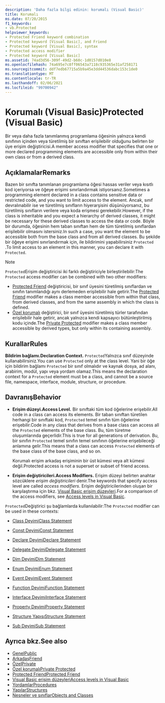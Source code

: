 ```yaml
---
description: 'Daha fazla bilgi edinin: korumalı (Visual Basic)'
title: Korumalı
ms.date: 07/20/2015
f1_keywords:
- vb.Protected
helpviewer_keywords:
- Protected Friend keyword combination
- Protected keyword [Visual Basic], and Friend
- Protected keyword [Visual Basic], syntax
- Protected access modifier
- Protected keyword [Visual Basic]
ms.assetid: 74ad3d56-309f-49d2-b60c-1d0157d010e8
ms.openlocfilehash: 74a695e7c8ff06543a7118c935365e31af258171
ms.sourcegitcommit: ddf7edb67715a5b9a45e3dd44536dabc153c1de0
ms.translationtype: MT
ms.contentlocale: tr-TR
ms.lasthandoff: 02/06/2021
ms.locfileid: "99700942"
---
```

# <a name="protected-visual-basic"></a><span data-ttu-id="6d340-103">Korumalı (Visual Basic)</span><span class="sxs-lookup"><span data-stu-id="6d340-103">Protected (Visual Basic)</span></span>

<span data-ttu-id="6d340-104">Bir veya daha fazla tanımlanmış programlama öğesinin yalnızca kendi sınıfının içinden veya türetilmiş bir sınıftan erişilebilir olduğunu belirten bir üye erişim değiştiricisi.</span><span class="sxs-lookup"><span data-stu-id="6d340-104">A member access modifier that specifies that one or more declared programming elements are accessible only from within their own class or from a derived class.</span></span>

## <a name="remarks"></a><span data-ttu-id="6d340-105">Açıklamalar</span><span class="sxs-lookup"><span data-stu-id="6d340-105">Remarks</span></span>

<span data-ttu-id="6d340-106">Bazen bir sınıfta tanımlanan programlama öğesi hassas veriler veya kısıtlı kod içeriyorsa ve öğeye erişimi sınırlandırmak istiyorsanız.</span><span class="sxs-lookup"><span data-stu-id="6d340-106">Sometimes a programming element declared in a class contains sensitive data or restricted code, and you want to limit access to the element.</span></span> <span data-ttu-id="6d340-107">Ancak, sınıf devralınabilir ise ve türetilmiş sınıfların hiyerarşisini düşünüyorsanız, bu türetilmiş sınıfların verilere veya koda erişmesi gerekebilir.</span><span class="sxs-lookup"><span data-stu-id="6d340-107">However, if the class is inheritable and you expect a hierarchy of derived classes, it might be necessary for these derived classes to access the data or code.</span></span> <span data-ttu-id="6d340-108">Böyle bir durumda, öğesinin hem taban sınıftan hem de tüm türetilmiş sınıflardan erişilebilir olmasını istersiniz.</span><span class="sxs-lookup"><span data-stu-id="6d340-108">In such a case, you want the element to be accessible both from the base class and from all derived classes.</span></span> <span data-ttu-id="6d340-109">Bu şekilde bir öğeye erişimi sınırlandırmak için, ile bildirimini yapabilirsiniz `Protected` .</span><span class="sxs-lookup"><span data-stu-id="6d340-109">To limit access to an element in this manner, you can declare it with `Protected`.</span></span>

> [!NOTE]
> <span data-ttu-id="6d340-110">`Protected`Erişim değiştiricisi iki farklı değiştiriciyle birleştirilebilir:</span><span class="sxs-lookup"><span data-stu-id="6d340-110">The `Protected` access modifier can be combined with two other modifiers:</span></span>
>
> - <span data-ttu-id="6d340-111">[Protected Friend](protected-friend.md) değiştiricisi, bir sınıf üyesini türetilmiş sınıflardan ve sınıfın tanımlandığı aynı derlemeden erişilebilir hale getirir.</span><span class="sxs-lookup"><span data-stu-id="6d340-111">The [Protected Friend](protected-friend.md) modifier makes a class member accessible from within that class, from derived classes, and from the same assembly in which the class is defined.</span></span>
> - <span data-ttu-id="6d340-112">[Özel korumalı](private-protected.md) değiştirici, bir sınıf üyesini türetilmiş türler tarafından erişilebilir hale getirir, ancak yalnızca kendi kapsayıcı bütünleştirilmiş kodu içinde.</span><span class="sxs-lookup"><span data-stu-id="6d340-112">The [Private Protected](private-protected.md) modifier makes a class member accessible by derived types, but only within its containing assembly.</span></span>

## <a name="rules"></a><span data-ttu-id="6d340-113">Kurallar</span><span class="sxs-lookup"><span data-stu-id="6d340-113">Rules</span></span>

<span data-ttu-id="6d340-114">**Bildirim bağlamı.**</span><span class="sxs-lookup"><span data-stu-id="6d340-114">**Declaration Context.**</span></span> <span data-ttu-id="6d340-115">`Protected`Yalnızca sınıf düzeyinde kullanabilirsiniz.</span><span class="sxs-lookup"><span data-stu-id="6d340-115">You can use `Protected` only at the class level.</span></span> <span data-ttu-id="6d340-116">Yani bir öğe için bildirim bağlamı `Protected` bir sınıf olmalıdır ve kaynak dosya, ad alanı, arabirim, modül, yapı veya yordam olamaz.</span><span class="sxs-lookup"><span data-stu-id="6d340-116">This means the declaration context for a `Protected` element must be a class, and cannot be a source file, namespace, interface, module, structure, or procedure.</span></span>

## <a name="behavior"></a><span data-ttu-id="6d340-117">Davranış</span><span class="sxs-lookup"><span data-stu-id="6d340-117">Behavior</span></span>

- <span data-ttu-id="6d340-118">**Erişim düzeyi.**</span><span class="sxs-lookup"><span data-stu-id="6d340-118">**Access Level.**</span></span> <span data-ttu-id="6d340-119">Bir sınıftaki tüm kod öğelerine erişebilir.</span><span class="sxs-lookup"><span data-stu-id="6d340-119">All code in a class can access its elements.</span></span> <span data-ttu-id="6d340-120">Bir taban sınıftan türetilen herhangi bir sınıftaki kod, `Protected` temel sınıfın tüm öğelerine erişebilir.</span><span class="sxs-lookup"><span data-stu-id="6d340-120">Code in any class that derives from a base class can access all the `Protected` elements of the base class.</span></span> <span data-ttu-id="6d340-121">Bu, tüm türetme oluşumlarında geçerlidir.</span><span class="sxs-lookup"><span data-stu-id="6d340-121">This is true for all generations of derivation.</span></span> <span data-ttu-id="6d340-122">Bu, bir sınıfın `Protected` temel sınıfın temel sınıfının öğelerine erişebileceği anlamına gelir.</span><span class="sxs-lookup"><span data-stu-id="6d340-122">This means that a class can access `Protected` elements of the base class of the base class, and so on.</span></span>

     <span data-ttu-id="6d340-123">Korumalı erişim arkadaş erişiminin bir üst kümesi veya alt kümesi değil.</span><span class="sxs-lookup"><span data-stu-id="6d340-123">Protected access is not a superset or subset of friend access.</span></span>

- <span data-ttu-id="6d340-124">**Erişim değiştiricileri.**</span><span class="sxs-lookup"><span data-stu-id="6d340-124">**Access Modifiers.**</span></span> <span data-ttu-id="6d340-125">Erişim düzeyi belirten anahtar sözcüklere *erişim değiştiricileri* denir.</span><span class="sxs-lookup"><span data-stu-id="6d340-125">The keywords that specify access level are called *access modifiers*.</span></span> <span data-ttu-id="6d340-126">Erişim değiştiricilerinden oluşan bir karşılaştırma için bkz. [Visual Basic erişim düzeyleri](../../programming-guide/language-features/declared-elements/access-levels.md).</span><span class="sxs-lookup"><span data-stu-id="6d340-126">For a comparison of the access modifiers, see [Access levels in Visual Basic](../../programming-guide/language-features/declared-elements/access-levels.md).</span></span>

<span data-ttu-id="6d340-127">`Protected`Değiştirici şu bağlamlarda kullanılabilir:</span><span class="sxs-lookup"><span data-stu-id="6d340-127">The `Protected` modifier can be used in these contexts:</span></span>

- [<span data-ttu-id="6d340-128">Class Deyimi</span><span class="sxs-lookup"><span data-stu-id="6d340-128">Class Statement</span></span>](../statements/class-statement.md)

- [<span data-ttu-id="6d340-129">Const Deyimi</span><span class="sxs-lookup"><span data-stu-id="6d340-129">Const Statement</span></span>](../statements/const-statement.md)

- [<span data-ttu-id="6d340-130">Declare Deyimi</span><span class="sxs-lookup"><span data-stu-id="6d340-130">Declare Statement</span></span>](../statements/declare-statement.md)

- [<span data-ttu-id="6d340-131">Delegate Deyimi</span><span class="sxs-lookup"><span data-stu-id="6d340-131">Delegate Statement</span></span>](../statements/delegate-statement.md)

- [<span data-ttu-id="6d340-132">Dim Deyimi</span><span class="sxs-lookup"><span data-stu-id="6d340-132">Dim Statement</span></span>](../statements/dim-statement.md)

- [<span data-ttu-id="6d340-133">Enum Deyimi</span><span class="sxs-lookup"><span data-stu-id="6d340-133">Enum Statement</span></span>](../statements/enum-statement.md)

- [<span data-ttu-id="6d340-134">Event Deyimi</span><span class="sxs-lookup"><span data-stu-id="6d340-134">Event Statement</span></span>](../statements/event-statement.md)

- [<span data-ttu-id="6d340-135">Function Deyimi</span><span class="sxs-lookup"><span data-stu-id="6d340-135">Function Statement</span></span>](../statements/function-statement.md)

- [<span data-ttu-id="6d340-136">Interface Deyimi</span><span class="sxs-lookup"><span data-stu-id="6d340-136">Interface Statement</span></span>](../statements/interface-statement.md)

- [<span data-ttu-id="6d340-137">Property Deyimi</span><span class="sxs-lookup"><span data-stu-id="6d340-137">Property Statement</span></span>](../statements/property-statement.md)

- [<span data-ttu-id="6d340-138">Structure Yapısı</span><span class="sxs-lookup"><span data-stu-id="6d340-138">Structure Statement</span></span>](../statements/structure-statement.md)

- [<span data-ttu-id="6d340-139">Sub Deyimi</span><span class="sxs-lookup"><span data-stu-id="6d340-139">Sub Statement</span></span>](../statements/sub-statement.md)

## <a name="see-also"></a><span data-ttu-id="6d340-140">Ayrıca bkz.</span><span class="sxs-lookup"><span data-stu-id="6d340-140">See also</span></span>

- [<span data-ttu-id="6d340-141">Genel</span><span class="sxs-lookup"><span data-stu-id="6d340-141">Public</span></span>](public.md)
- [<span data-ttu-id="6d340-142">Arkadaş</span><span class="sxs-lookup"><span data-stu-id="6d340-142">Friend</span></span>](friend.md)
- [<span data-ttu-id="6d340-143">Özel</span><span class="sxs-lookup"><span data-stu-id="6d340-143">Private</span></span>](private.md)
- [<span data-ttu-id="6d340-144">Özel korumalı</span><span class="sxs-lookup"><span data-stu-id="6d340-144">Private Protected</span></span>](private-protected.md)
- [<span data-ttu-id="6d340-145">Protected Friend</span><span class="sxs-lookup"><span data-stu-id="6d340-145">Protected Friend</span></span>](protected-friend.md)
- [<span data-ttu-id="6d340-146">Visual Basic erişim düzeyleri</span><span class="sxs-lookup"><span data-stu-id="6d340-146">Access levels in Visual Basic</span></span>](../../programming-guide/language-features/declared-elements/access-levels.md)
- [<span data-ttu-id="6d340-147">Yordamlar</span><span class="sxs-lookup"><span data-stu-id="6d340-147">Procedures</span></span>](../../programming-guide/language-features/procedures/index.md)
- [<span data-ttu-id="6d340-148">Yapılar</span><span class="sxs-lookup"><span data-stu-id="6d340-148">Structures</span></span>](../../programming-guide/language-features/data-types/structures.md)
- [<span data-ttu-id="6d340-149">Nesneler ve sınıflar</span><span class="sxs-lookup"><span data-stu-id="6d340-149">Objects and Classes</span></span>](../../programming-guide/language-features/objects-and-classes/index.md)
